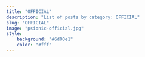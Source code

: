 ```yaml
---
title: "OFFICIAL"
description: "List of posts by category: OFFICIAL"
slug: "OFFICIAL"
image: "psionic-official.jpg"
style:
    background: "#6d00e1"
    color: "#fff"
---
```

